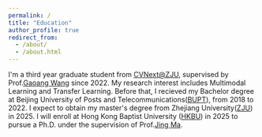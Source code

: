 ```yaml
---
permalink: /
title: "Education"
author_profile: true
redirect_from: 
  - /about/
  - /about.html
---
```


I'm a third year graduate student from [CVNext@ZJU](https://cvnext.github.io), supervised by Prof.[Gaoang Wang](https://person.zju.edu.cn/gaoangwang/) since 2022. My research interest includes Multimodal Learning and Transfer Learning. Before that, I recieved my Bachelor degree at Beijing University of Posts and Telecommunications([BUPT](https://www.bupt.edu.cn)), from 2018 to 2022. I expect to obtain my master's degree from Zhejiang University([ZJU](https://www.zju.edu.cn)) in 2025. I will enroll at Hong Kong Baptist University ([HKBU](https://www.hkbu.edu.hk/)) in 2025 to pursue a Ph.D. under the supervision of Prof.[Jing Ma](https://majingcuhk.github.io/).










